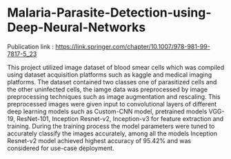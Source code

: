 # Malaria-Parasite-Detection-using-Deep-Neural-Networks

Publication link : https://link.springer.com/chapter/10.1007/978-981-99-7817-5_23

This project utilized image dataset of blood smear cells which was compiled using dataset acquisition platforms such as kaggle and medical imaging platforms. The dataset contained two classes one of parasitized cells and the other uninfected cells, the iamge data was preprocessed by image preprocessing techniques such as image augmentation and rescaling. This preprocessed images were given input to convolutional layers of different deep learning models such as Custom-CNN model, pretrained models VGG-19, ResNet-101, Inception Resnet-v2, Inception-v3 for feature extraction and training. During the training process the model parameters were tuned to accurately classify the images accurately, among all the models Inception Resnet-v2 model achieved highest accuracy of 95.42% and was considered for use-case deployment. 
